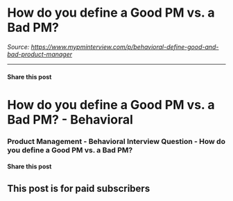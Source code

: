 # How do you define a Good PM vs. a Bad PM?

*Source: https://www.mypminterview.com/p/behavioral-define-good-and-bad-product-manager*

---

#### Share this post

# How do you define a Good PM vs. a Bad PM? - Behavioral

### Product Management - Behavioral Interview Question - How do you define a Good PM vs. a Bad PM?

#### Share this post

## This post is for paid subscribers

